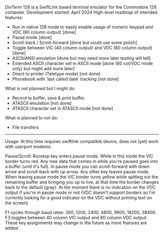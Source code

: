 DivTerm 128 is a SwiftLink based terminal emulator for the Commodore 128 computer.
Development started: April 2024
High-level roadmap of intended features:

* Run in native 128 mode to easily enable usage of numeric keypad and VDC (80 column output) [done]
* Pause mode [done]
* Scroll-back / Scroll-forward [done but could use some polish]
* Toggle between VIC (40 column output) and VDC (80 column output) [done]
* ASCII/ANSI emulation [done but may need more later testing will tell]
* Extended ASCII character set in ASCII mode [done (80 col/VDC mode only) but might add more later]
* Direct to printer (Teletype mode) [not done]
* Phonebook with 'last called date' tracking [not done]

What is not planned but I might do:
* Record to buffer, save & print buffer.
* ATASCII emulation [not done]
* ATASCII character set in ATASCII mode [not done]

What is planned to not do:
* File transfers

 ---
 
Usage:
At this time requires swiftlink compatible device, does not (yet) work with userport modems.

Pause/Scroll:
Runstop key enters pause mode.  While in this mode the VIC border turns red.  Any new data that comes in while you're paused goes into a buffer (until it's full).
In pause mode you can scroll-forward with down arrow and scroll-back with up arrow.
Any other key leaves pause mode.  When leaving pause mode the VIC border turns yellow while spitting out the remaining buffer and bringing you up to live, at that time the border changes back to the default (gray).
At the moment there is no indication on the VDC output if you're in pause mode or not (VDC doesn't support borders so I'm currently looking for a good indicator on the VDC without printing text on the screen)

F1 cycles through baud rates: 300, 1200, 2400, 4800, 9600, 19200, 38400.
F3 toggles between 40 volumn VIC output and 80 column VDC output.
These key assignments may change in the future as more features are added.
